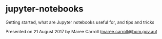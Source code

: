 # jupyter-notebooks
Getting started, what are Jupyter notebooks useful for, and tips and tricks

Presented on 21 August 2017 by Maree Carroll (maree.carroll@bom.gov.au)
